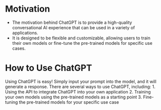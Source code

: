 # Motivation
- The motivation behind ChatGPT is to provide a high-quality conversational AI experience that can be used in a variety of applications. 
- It is designed to be flexible and customizable, allowing users to train their own models or fine-tune the pre-trained models for specific use cases.

# How to Use ChatGPT
Using ChatGPT is easy! Simply input your prompt into the model, and it will generate a response. There are several ways to use ChatGPT, including:
	1.	Using the API to integrate ChatGPT into your own application
	2.	Training your own models using the pre-trained models as a starting point
	3.	Fine-tuning the pre-trained models for your specific use case

